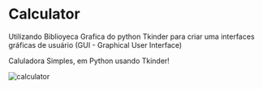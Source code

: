 # Calculator
Utilizando Biblioyeca Grafica do python Tkinder para criar uma interfaces gráficas de usuário (GUI - Graphical User Interface)

Caluladora Simples, em Python usando Tkinder!

![calculator](https://github.com/larads/Calculator/assets/104649185/d074b090-708c-427e-8073-dfa55124a841)
